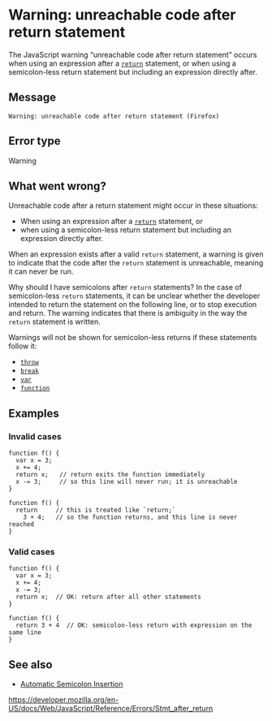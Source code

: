 Warning: unreachable code after return statement
================================================

The JavaScript warning “unreachable code after return statement” occurs when using an expression after a [`return`](../statements/return) statement, or when using a semicolon-less return statement but including an expression directly after.

Message
-------

    Warning: unreachable code after return statement (Firefox)

Error type
----------

Warning

What went wrong?
----------------

Unreachable code after a return statement might occur in these situations:

-   When using an expression after a [`return`](../statements/return) statement, or
-   when using a semicolon-less return statement but including an expression directly after.

When an expression exists after a valid `return` statement, a warning is given to indicate that the code after the `return` statement is unreachable, meaning it can never be run.

Why should I have semicolons after `return` statements? In the case of semicolon-less `return` statements, it can be unclear whether the developer intended to return the statement on the following line, or to stop execution and return. The warning indicates that there is ambiguity in the way the `return` statement is written.

Warnings will not be shown for semicolon-less returns if these statements follow it:

-   [`throw`](../statements/throw)
-   [`break`](../statements/break)
-   [`var`](../statements/var)
-   [`function`](../statements/function)

Examples
--------

### Invalid cases

    function f() {
      var x = 3;
      x += 4;
      return x;   // return exits the function immediately
      x -= 3;     // so this line will never run; it is unreachable
    }

    function f() {
      return     // this is treated like `return;`
        3 + 4;   // so the function returns, and this line is never reached
    }

### Valid cases

    function f() {
      var x = 3;
      x += 4;
      x -= 3;
      return x;  // OK: return after all other statements
    }

    function f() {
      return 3 + 4  // OK: semicolon-less return with expression on the same line
    }

See also
--------

-   [Automatic Semicolon Insertion](../statements/return#automatic_semicolon_insertion)

<a href="https://developer.mozilla.org/en-US/docs/Web/JavaScript/Reference/Errors/Stmt_after_return" class="_attribution-link">https://developer.mozilla.org/en-US/docs/Web/JavaScript/Reference/Errors/Stmt_after_return</a>
